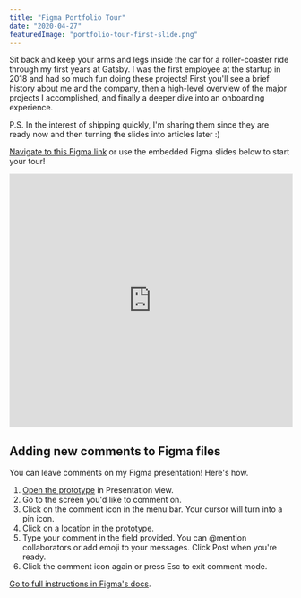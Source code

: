 ```yaml
---
title: "Figma Portfolio Tour"
date: "2020-04-27"
featuredImage: "portfolio-tour-first-slide.png"
---
```


Sit back and keep your arms and legs inside the car for a roller-coaster ride through my first years at Gatsby. I was the first employee at the startup in 2018 and had so much fun doing these projects! First you'll see a brief history about me and the company, then a high-level overview of the major projects I accomplished, and finally a deeper dive into an onboarding experience.

P.S. In the interest of shipping quickly, I'm sharing them since they are ready now and then turning the slides into articles later :)

[Navigate to this Figma link](https://www.figma.com/proto/L1TdUmMOH5RijFazZ7u7XZ/Portfolio-Tour?page-id=152%3A0&node-id=152%3A502&viewport=-10415%2C894%2C0.41548648476600647&scaling=min-zoom) or use the embedded Figma slides below to start your tour!

<iframe style="border: 1px solid rgba(0, 0, 0, 0.1);" width="100%" height="450" src="https://www.figma.com/embed?embed_host=share&url=https%3A%2F%2Fwww.figma.com%2Fproto%2FL1TdUmMOH5RijFazZ7u7XZ%2FPortfolio-Tour%3Fpage-id%3D152%253A0%26node-id%3D152%253A502%26viewport%3D-10415%252C894%252C0.41548648476600647%26scaling%3Dscale-down" allowfullscreen></iframe>

## Adding new comments to Figma files

You can leave comments on my Figma presentation! Here's how.

1. [Open the prototype](https://www.figma.com/proto/L1TdUmMOH5RijFazZ7u7XZ/Portfolio-Tour?page-id=152%3A0&node-id=152%3A502&viewport=-10415%2C894%2C0.41548648476600647&scaling=min-zoom) in Presentation view.
2. Go to the screen you'd like to comment on.
3. Click on the comment icon in the menu bar. Your cursor will turn into a pin icon.
4. Click on a location in the prototype.
5. Type your comment in the field provided. You can @mention collaborators or add emoji to your messages. Click Post when you're ready.
6. Click the comment icon again or press Esc to exit comment mode.

[Go to full instructions in Figma's docs](https://help.figma.com/hc/en-us/articles/360039824594-Comment-on-prototypes).
